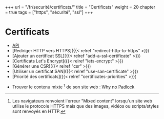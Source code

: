 +++
url = "/fr/securité/certificats/"
title = "Certificats"
weight = 20
chapter = true
tags = ["https", "sécurité", "ssl"]
+++

# Certificats

- [API](https://api.alwaysdata.com/v1/ssl/doc/)
- [Rediriger HTTP vers HTTPS]({{< relref "redirect-http-to-https" >}})
- [Ajouter un certificat SSL]({{< relref "add-a-ssl-certificate" >}})
- [Certificats Let's Encrypt]({{< relref "lets-encrypt" >}})
- [Générer une CSR]({{< relref "csr" >}})
- [Utiliser un certificat SAN]({{< relref "use-san-certificate" >}})
- [Priorité des certificats]({{< relref "certificates-priorities" >}})

* Trouver le contenu mixte [^1] de son site web : [Why no Padlock](https://www.whynopadlock.com/)

[^1]: Les navigateurs renvoient l'erreur "Mixed content" lorsqu'un site web utilise le protocole HTTPS mais que des images, vidéos ou scripts/styles sont renvoyés en HTTP.

